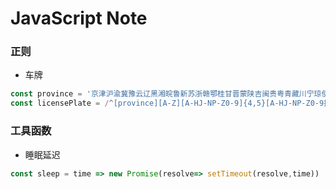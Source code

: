 # JavaScript Note

### 正则

- 车牌
```js
const province = '京津沪渝冀豫云辽黑湘皖鲁新苏浙赣鄂桂甘晋蒙陕吉闽贵粤青藏川宁琼使领'
const licensePlate = /^[province][A-Z][A-HJ-NP-Z0-9]{4,5}[A-HJ-NP-Z0-9挂学警港澳]{0,1}$/
```

### 工具函数

- 睡眠延迟
```js
const sleep = time => new Promise(resolve=> setTimeout(resolve,time))
```